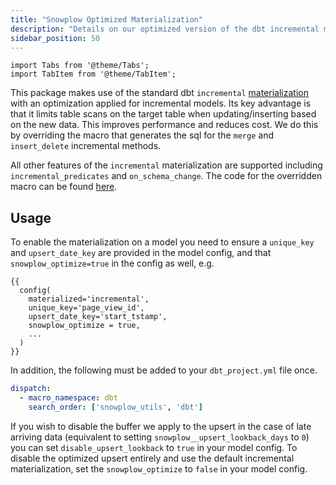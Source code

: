 ```yaml
---
title: "Snowplow Optimized Materialization"
description: "Details on our optimized version of the dbt incremental materialization and how to enable it."
sidebar_position: 50
---
```

```mdx-code-block
import Tabs from '@theme/Tabs';
import TabItem from '@theme/TabItem';
```

This package makes use of the standard dbt `incremental` [materialization](https://docs.getdbt.com/docs/build/materializations#incremental) with an optimization applied for incremental models. Its key advantage is that it limits table scans on the target table when updating/inserting based on the new data. This improves performance and reduces cost. We do this by overriding the macro that generates the sql for the `merge` and `insert_delete` incremental methods.

All other features of the `incremental` materialization are supported including `incremental_predicates` and `on_schema_change`. The code for the overridden macro can be found [here](https://github.com/snowplow/dbt-snowplow-utils/blob/main/macros/materializations/base_incremental/common/get_merge_sql.sql).

## Usage
To enable the materialization on a model you need to ensure a `unique_key` and `upsert_date_key` are provided in the model config, and that `snowplow_optimize=true` in the config as well, e.g.

```jinja2 title="my_model.sql"
{{
  config(
    materialized='incremental',
    unique_key='page_view_id',
    upsert_date_key='start_tstamp',
    snowplow_optimize = true,
    ...
  )
}}
```

In addition, the following must be added to your `dbt_project.yml` file once.

```yml title="dbt_project.yml"
dispatch:
  - macro_namespace: dbt
    search_order: ['snowplow_utils', 'dbt']
```

If you wish to disable the buffer we apply to the upsert in the case of late arriving data (equivalent to setting `snowplow__upsert_lookback_days` to `0`) you can set `disable_upsert_lookback` to `true` in your model config. To disable the optimized upsert entirely and use the default incremental materialization, set the `snowplow_optimize` to `false` in your model config.
